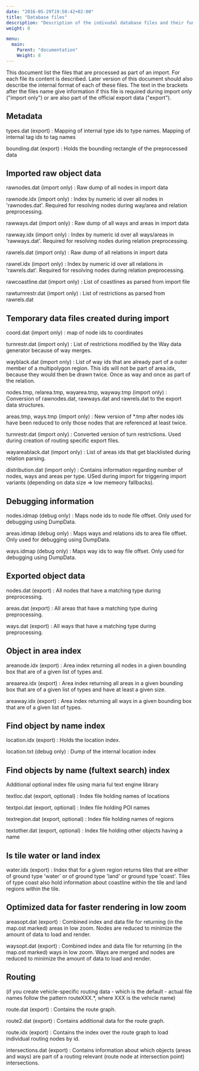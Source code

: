 ```yaml
---
date: "2016-05-29T19:50:42+02:00"
title: "Database files"
description: "Description of the indivudal database files and their function"
weight: 8

menu:
  main:
    Parent: "documentation"
    Weight: 8
---
```


This document list the files that are processed as part of an import.
For each file its content is described. Later version of this document
should also describe the internal format of each of these files. The
text in the brackets after the files name give information if this file
is required during import only ("import only") or are also part of the
official export data ("export").

## Metadata

types.dat (export)
: Mapping of internal type ids to type names. Mapping of internal tag ids to
  tag names

bounding.dat (export)
: Holds the bounding rectangle of the preprocessed data

## Imported raw object data

rawnodes.dat (import only)
: Raw dump of all nodes in import data

rawnode.idx (import only)
: Index by numeric id over all nodes in 'rawnodes.dat'. Required
  for resolving nodes during way/area and relation preprocessing.

rawways.dat (import only)
: Raw dump of all ways and areas in import data

rawway.idx (import only)
: Index by numeric id over all ways/areas in 'rawways.dat'.
  Required for resolving nodes during relation preprocessing.

rawrels.dat (import only)
: Raw dump of all relations in import data

rawrel.idx (import only)
: Index by numeric id over all relations in 'rawrels.dat'.
  Required for resolving nodes during relation preprocessing.

rawcoastline.dat (import only)
: List of coastlines as parsed from import file

rawturnrestr.dat (import only)
: List of restrictions as parsed from rawrels.dat

## Temporary data files created during import

coord.dat (import only)
: map of node ids to coordinates 

turnrestr.dat (import only)
: List of restrictions modified by the Way data generator
  because of way merges.

wayblack.dat (import only)
: List of way ids that are already part of a outer member
  of a multipolygon region. This ids will not be part of
  area.idx, because they would then be drawn twice. Once as way
  and once as part of the relation.

nodes.tmp, relarea.tmp, wayarea.tmp, wayway.tmp (import only)
: Conversion of rawnodes.dat, rawways.dat and rawrels.dat to
  the export data structures.

areas.tmp, ways.tmp (import only)
: New version of *.tmp after nodes ids have been reduced to
  only those nodes that are referenced at least twice. 

turnrestr.dat (import only)
: Converted version of turn restrictions. Used during creation
  of routing specific export files.
 
wayareablack.dat (import only)
: List of areas ids that get blacklisted during relation
  parsing.

distribution.dat (import only)
: Contains information regarding number of nodes, ways and areas
  per type. USed during import for triggering import variants (depending
  on data size => low memeory fallbacks).

## Debugging information

nodes.idmap (debug only)
: Maps node ids to node file offset. Only used for debugging
  using DumpData.

areas.idmap (debug only)
: Maps ways and relations ids to area file offset. Only used
  for debugging using DumpData.

ways.idmap (debug only)
: Maps way ids to way file offset. Only used for debugging
  using DumpData.

## Exported object data

nodes.dat (export)
: All nodes that have a matching type during preprocessing.

areas.dat (export)
: All areas that have a matching type during preprocessing.

ways.dat (export)
: All ways that have a matching type during preprocessing.

## Object in area index

areanode.idx (export)
: Area index returning all nodes in a given bounding box
  that are of a given list of types and.

areaarea.idx (export)
: Area index returning all areas in a given bounding box
  that are of a given list of types and have at least
  a given size.

areaway.idx (export)
: Area index returning all ways in a given bounding box
  that are of a given list of types.

## Find object by name index

location.idx (export)
: Holds the location index.

location.txt (debug only)
: Dump of the internal location index

## Find objects by name (fultext search) index

Additional optional index file using maria ful text engine library

textloc.dat (export, optional)
: Index file holding names of locations

textpoi.dat (export, optional)
: Index file holding POI names

textregion.dat (export, optional)
: Index file holding names of regions

textother.dat (export, optional)
: Index file holding other objects having a name

## Is tile water or land index

water.idx (export)
: Index that for a given region returns tiles that are either
  of ground type 'water' or of ground type 'land' or ground type
  'coast'. Tiles of type coast also hold information about
  coastline within the tile and land regions within the tile.

## Optimized data for faster rendering in low zoom

areasopt.dat (export)
: Combined index and data file for returning (in the map.ost
  marked) areas in low zoom. Nodes are reduced
  to minimize the amount of data to load and render.

waysopt.dat (export)
: Combined index and data file for returning (in the map.ost
  marked) ways in low zoom. Ways are merged and nodes are reduced
  to minimize the amount of data to load and render.

## Routing

(if you create vehicle-specific routing data - which is the
default - actual file names follow the pattern routeXXX.*,
where XXX is the vehicle name)

route.dat (export)
: Contains the route graph.

route2.dat (export)
: Contains additional data for the route graph.

route.idx (export)
: Contains the index over the route graph to load individual
  routing nodes by id.

intersections.dat (export)
: Contains information about which objects (areas and ways) 
  are part of a routing relevant (route node at intersection point)
  intersections.
